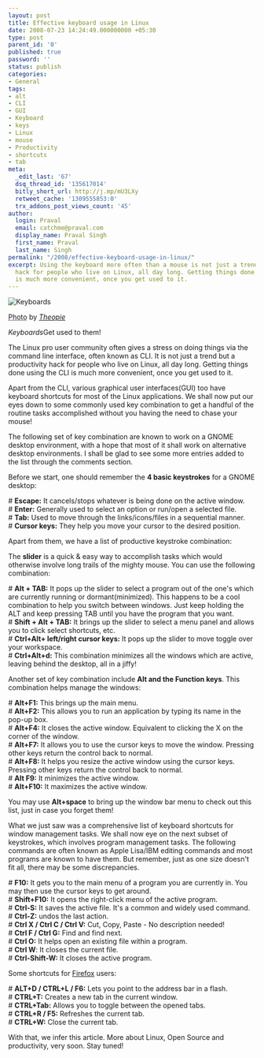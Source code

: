 ```yaml
---
layout: post
title: Effective keyboard usage in Linux
date: 2008-07-23 14:24:49.000000000 +05:30
type: post
parent_id: '0'
published: true
password: ''
status: publish
categories:
- General
tags:
- alt
- CLI
- GUI
- Keyboard
- keys
- Linux
- mouse
- Productivity
- shortcuts
- tab
meta:
  _edit_last: '67'
  dsq_thread_id: '135617014'
  bitly_short_url: http://j.mp/mU3LXy
  retweet_cache: '1309555853:0'
  trx_addons_post_views_count: '45'
author:
  login: Praval
  email: catchme@praval.com
  display_name: Praval Singh
  first_name: Praval
  last_name: Singh
permalink: "/2008/effective-keyboard-usage-in-linux/"
excerpt: Using the keyboard more often than a mouse is not just a trend but a productivity
  hack for people who live on Linux, all day long. Getting things done using the CLI
  is much more convenient, once you get used to it.
---
```

<div class="figure"><img src="{{ site.baseurl }}/assets/2008/07/keyboards.jpg" alt="Keyboards" />
<p class="credit"><abbr class="type" title="Photograph">Photo</abbr> by <cite><a href="http://www.flickr.com/photos/opie/2515423894/">Theopie</a></cite></p>
<p class="caption"><em class="title">Keyboards</em>Get used to them!</p>
</div>
<p><!--more--></p>
<p>The Linux pro user community often gives a stress on doing things via the command line interface, often known as CLI. It is not just a trend but a productivity hack for people who live on Linux, all day long. Getting things done using the CLI is much more convenient, once you get used to it.</p>
<p>Apart from the CLI, various graphical user interfaces(GUI) too have keyboard shortcuts for most of the Linux applications. We shall now put our eyes down to some commonly used key combination to get a handful of the routine tasks accomplished without you having the need to chase your mouse!</p>
<p>The following set of key combination are known to work on a GNOME desktop environment, with a hope that most of it shall work on alternative desktop environments. I shall be glad to see some more entries added to the list through the comments section.</p>
<p>Before we start, one should remember the <strong>4 basic keystrokes</strong> for a GNOME desktop:</p>
<p># <strong>Escape:</strong> It cancels/stops whatever is being done on the active window.<br />
# <strong>Enter:</strong> Generally used to select an option or run/open a selected file.<br />
# <strong>Tab:</strong> Used to move through the links/icons/files in a sequential manner.<br />
# <strong>Cursor keys:</strong> They help you move your cursor to the desired position.</p>
<p>Apart from them, we have a list of productive keystroke combination:</p>
<p>The <strong>slider</strong> is a quick & easy way to accomplish tasks which would otherwise involve long trails of the mighty mouse. You can use the following combination:</p>
<p># <strong>Alt + TAB:</strong> It pops up the slider to select a program out of the one's which are currently running or dormant(minimized). This happens to be a cool combination to help you switch between windows. Just keep holding the ALT and keep pressing TAB until you have the program that you want.<br />
# <strong>Shift + Alt + TAB:</strong> It brings up the slider to select a menu panel and allows you to click select shortcuts, etc.<br />
# <strong>Ctrl+Alt+ left/right cursor keys:</strong> It pops up the slider to move toggle over your workspace.<br />
# <strong>Ctrl+Alt+d:</strong> This combination minimizes all the windows which are active, leaving behind the desktop, all in a jiffy!</p>
<p>Another set of key combination include <strong>Alt and the Function keys</strong>. This combination helps manage the windows: </p>
<p># <strong>Alt+F1:</strong> This brings up the main menu.<br />
# <strong>Alt+F2:</strong> This allows you to run an application by typing its name in the pop-up box.<br />
# <strong>Alt+F4:</strong> It closes the active window. Equivalent to clicking the X on the corner of the window.<br />
# <strong>Alt+F7:</strong> It allows you to use the cursor keys to move the window. Pressing other keys return the control back to normal.<br />
# <strong>Alt+F8:</strong> It helps you resize the active window using the cursor keys. Pressing other keys return the control back to normal.<br />
# <strong>Alt F9:</strong> It minimizes the active window.<br />
# <strong>Alt+F10:</strong> It maximizes the active window.</p>
<p>You may use <strong>Alt+space</strong> to bring up the window bar menu to check out this list, just in case you forget them!</p>
<p>What we just saw was a comprehensive list of keyboard shortcuts for window management tasks. We shall now eye on the next subset of keystrokes, which involves program management tasks. The following commands are often known as Apple Lisa/IBM editing commands and most programs are known to have them. But remember, just as one size doesn't fit all, there may be some discrepancies.</p>
<p># <strong>F10:</strong> It gets you to the main menu of a program you are currently in. You may then use the cursor keys to get around.<br />
# <strong>Shift+F10:</strong> It opens the right-click menu of the active program.<br />
# <strong>Ctrl-S:</strong> It saves the active file. It's a common and widely used command.<br />
# <strong>Ctrl-Z:</strong> undos the last action.<br />
# <strong>Ctrl X / Ctrl C / Ctrl V:</strong> Cut, Copy, Paste - No description needed!<br />
# <strong>Ctrl F / Ctrl G:</strong> Find and find next.<br />
# <strong>Ctrl O:</strong> It helps open an existing file within a program.<br />
# <strong>Ctrl W</strong>: It closes the current file.<br />
# <strong>Ctrl-Shift-W:</strong> It closes the active program.</p>
<p>Some shortcuts for <a href="http://www.getfirefox.com/">Firefox</a> users:</p>
<p># <strong>ALT+D / CTRL+L / F6:</strong> Lets you point to the address bar in a flash.<br />
# <strong>CTRL+T:</strong> Creates a new tab in the current window.<br />
# <strong>CTRL+Tab:</strong> Allows you to toggle between the opened tabs.<br />
# <strong>CTRL+R / F5:</strong> Refreshes the current tab.<br />
# <strong>CTRL+W:</strong> Close the current tab.</p>
<p>With that, we infer this article. More about Linux, Open Source and productivity, very soon. Stay tuned!</p>
